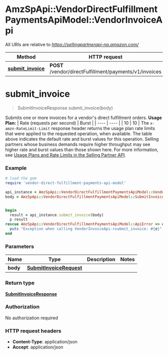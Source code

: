 # AmzSpApi::VendorDirectFulfillmentPaymentsApiModel::VendorInvoiceApi

All URIs are relative to *https://sellingpartnerapi-na.amazon.com/*

Method | HTTP request | Description
------------- | ------------- | -------------
[**submit_invoice**](VendorInvoiceApi.md#submit_invoice) | **POST** /vendor/directFulfillment/payments/v1/invoices | 

# **submit_invoice**
> SubmitInvoiceResponse submit_invoice(body)



Submits one or more invoices for a vendor's direct fulfillment orders.  **Usage Plan:**  | Rate (requests per second) | Burst | | ---- | ---- | | 10 | 10 |  The `x-amzn-RateLimit-Limit` response header returns the usage plan rate limits that were applied to the requested operation, when available. The table above indicates the default rate and burst values for this operation. Selling partners whose business demands require higher throughput may see higher rate and burst values than those shown here. For more information, see [Usage Plans and Rate Limits in the Selling Partner API](https://developer-docs.amazon.com/sp-api/docs/usage-plans-and-rate-limits-in-the-sp-api).

### Example
```ruby
# load the gem
require 'vendor-direct-fulfillment-payments-api-model'

api_instance = AmzSpApi::VendorDirectFulfillmentPaymentsApiModel::VendorInvoiceApi.new
body = AmzSpApi::VendorDirectFulfillmentPaymentsApiModel::SubmitInvoiceRequest.new # SubmitInvoiceRequest | 


begin
  result = api_instance.submit_invoice(body)
  p result
rescue AmzSpApi::VendorDirectFulfillmentPaymentsApiModel::ApiError => e
  puts "Exception when calling VendorInvoiceApi->submit_invoice: #{e}"
end
```

### Parameters

Name | Type | Description  | Notes
------------- | ------------- | ------------- | -------------
 **body** | [**SubmitInvoiceRequest**](SubmitInvoiceRequest.md)|  | 

### Return type

[**SubmitInvoiceResponse**](SubmitInvoiceResponse.md)

### Authorization

No authorization required

### HTTP request headers

 - **Content-Type**: application/json
 - **Accept**: application/json



